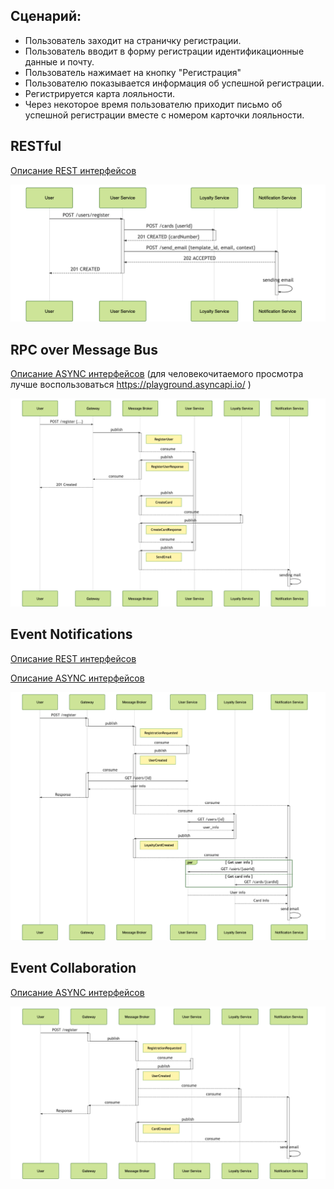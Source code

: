
## Сценарий:

- Пользователь заходит на страничку регистрации. 
- Пользователь вводит в форму регистрации идентификационные данные и почту. 
- Пользователь нажимает на кнопку "Регистрация"
- Пользователю показывается информация об успешной регистрации. 
- Регистрируется карта лояльности.
- Через некоторое время пользователю приходит письмо об успешной регистрации вместе с номером карточки лояльности. 

## RESTful

[Описание REST интерфейсов](http://petstore.swagger.io/?url=https%3A%2F%2Fraw.githubusercontent.com%2Fschetinnikov-otus%2Farch-labs%2Fmaster%2Fapi-spec%2Frestful%2Frest-openapi.yaml)

![mermaid-diagram-20200526103254](README.assets/mermaid-diagram-20200526103254.png)




## RPC over Message Bus

[Описание ASYNC интерфейсов](./message-bus/bus-asyncapi.yaml) (для человекочитаемого просмотра лучше воспользоваться  https://playground.asyncapi.io/ )

![mermaid-diagram-20200526103406](README.assets/mermaid-diagram-20200526103406.png)




## Event Notifications

[Описание REST интерфейcов](http://petstore.swagger.io/?url=https%3A%2F%2Fraw.githubusercontent.com%2Fschetinnikov-otus%2Farch-labs%2Fmaster%2Fapi-spec%2Fevent-notifications%2Fnotif-openapi.yaml#/)

[Описание ASYNC интерфейсов](./event-notifications/notif-asyncapi.yaml)

![mermaid-diagram-20200526104159](README.assets/mermaid-diagram-20200526104159.png)


## Event Collaboration

[Описание ASYNC интерфейсов](./event-collab/collab-asyncapi.yaml)

![mermaid-diagram-20200526104405](README.assets/mermaid-diagram-20200526104405.png)



